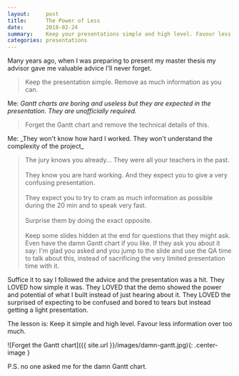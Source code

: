 ```yaml
---
layout:     post
title:      The Power of Less
date:       2018-02-24
summary:    Keep your presentations simple and high level. Favour less information over too much.
categories: presentations
---
```


Many years ago, when I was preparing to present my master thesis my advisor gave me valuable advice I'll never forget.

<blockquote class="blockquote-smaller">
 Keep the presentation simple. Remove as much information as you can.
</blockquote>

<i class="fa fa-chevron-right" aria-hidden="true"></i>  Me: _Gantt charts are boring and useless but they are expected in the presentation. They are unofficially required._

<blockquote class="blockquote-smaller">
Forget the Gantt chart and remove the technical details of this.
</blockquote>
<i class="fa fa-chevron-right" aria-hidden="true"></i>  Me: _They won't know how hard I worked. They won't understand the complexity of the project_

<blockquote class="blockquote-smaller">
The jury knows you already... They were all your teachers in the past. 
<br><br>They know you are hard working. And they expect you to give a very confusing presentation. 
<br><br>They expect you to try to cram as much information as possible during the 20 min and to speak very fast.
<br><br>Surprise them by doing the exact opposite. 
<br><br>Keep some slides hidden at the end for questions that they might ask.
Even have the damn Gantt chart if you like. 
If they ask you about it say: I'm glad you asked and you jump to the slide and use the QA time to talk about this, instead of sacrificing the very limited presentation time with it.
</blockquote>

Suffice it to say I followed the advice and the presentation was a hit. 
They LOVED how simple it was.
They LOVED that the demo showed the power and potential of what I built instead of just hearing about it.
They LOVED the surprised of expecting to be confused and bored to tears but instead getting a light presentation.

The lesson is:
Keep it simple and high level. Favour less information over too much.

![Forget the Gantt chart]({{ site.url }}/images/damn-gantt.jpg){: .center-image }

P.S. no one asked me for the damn Gantt chart.
